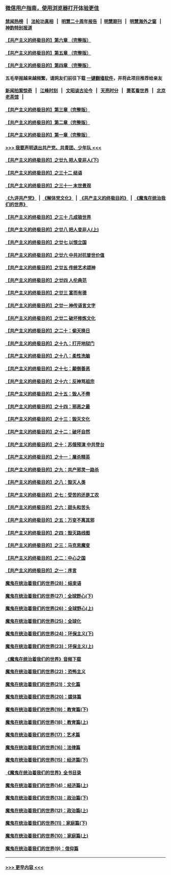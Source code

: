 ### [微信用户指南，使用浏览器打开体验更佳](https://github.com/gfw-breaker/banned-news1/blob/master/indexes/wechat-guide.md?t=0)
#### [禁闻热榜](热点新闻.md?t=0)  &nbsp;&nbsp;|&nbsp;&nbsp; [法轮功真相](https://github.com/gfw-breaker/truth/blob/master/README.md?t=0) &nbsp;&nbsp;|&nbsp;&nbsp; [明慧二十周年报告](https://github.com/gfw-breaker/mh-reports/blob/master/README.md?t=0) &nbsp;&nbsp;|&nbsp;&nbsp;[明慧期刊](https://github.com/gfw-breaker/mh-qikan) &nbsp;&nbsp;|&nbsp;&nbsp; [明慧海外之窗](https://github.com/gfw-breaker/mh-news/blob/master/README.md?t=0) &nbsp;&nbsp;|&nbsp;&nbsp; [神韵特别报道](https://github.com/gfw-breaker/mh-news/blob/master/shenyun.md?t=0)
#### [【共产主义的终极目的】第六章 （完整版）](../pages/nsc422/n11428913.md?t=02111122) 
#### [【共产主义的终极目的】第五章 （完整版）](../pages/nsc422/n11428912.md?t=02111122) 
#### [【共产主义的终极目的】第四章 （完整版）](../pages/nsc422/n11428907.md?t=02111122) 
#### 五毛举报越来越频繁，请网友们前往下载 [一键翻墙软件](https://github.com/gfw-breaker/ssr-accounts)，并将此项目推荐给亲友
#### [新闻拍案惊奇](https://github.com/gfw-breaker/banned-news1/blob/master/pages/link4.md) &nbsp;&nbsp;|&nbsp;&nbsp; [江峰时刻](https://github.com/gfw-breaker/banned-news1/blob/master/pages/link4.md) &nbsp;&nbsp;|&nbsp;&nbsp; [文昭谈古论今](https://github.com/gfw-breaker/banned-news1/blob/master/pages/link4.md) &nbsp;&nbsp;|&nbsp;&nbsp; [天亮时分](https://github.com/gfw-breaker/banned-news1/blob/master/pages/link4.md) &nbsp;&nbsp;|&nbsp;&nbsp; [萧茗看世界](https://github.com/gfw-breaker/banned-news1/blob/master/pages/link4.md) &nbsp;&nbsp;|&nbsp;&nbsp; [北京老茶馆](https://github.com/gfw-breaker/banned-news1/blob/master/pages/link4.md) &nbsp;&nbsp;|&nbsp;&nbsp; 
#### [【共产主义的终极目的】第三章（完整版）](../pages/nsc422/n11428848.md?t=02111122) 
#### [【共产主义的终极目的】第二章（完整版）](../pages/nsc422/n11428831.md?t=02111122) 
#### [【共产主义的终极目的】第一章（完整版）](../pages/nsc422/n11417651.md?t=02111122) 
#### [>>> 我要声明退出共产党、共青团、少年队 <<<](https://github.com/begood0513/goodnews/blob/master/quit/letter.md) 
#### [【共产主义的终极目的】之廿九 把人变非人(下)](../pages/nsc422/n11344140.md?t=02111122) 
#### [【共产主义的终极目的】之三十二 结语](../pages/nsc422/n11360535.md?t=02111122) 
#### [【共产主义的终极目的】之三十一 末世景观](../pages/nsc422/n11351129.md?t=02111122) 
#### [《九评共产党》](https://github.com/begood0513/9ping.md/blob/master/README.md) &nbsp;|&nbsp; [《解体党文化》](../../../../jtdwh.md/blob/master/README.md)  &nbsp;|&nbsp; [《共产主义的终极目的》](../../../../gczydzjmd.md/blob/master/README.md) &nbsp;|&nbsp; [《魔鬼在统治我们的世界》](../../../../mgztzwmdsj.md/blob/master/README.md) 
#### [【共产主义的终极目的】之三十 几成狼世界](../pages/nsc422/n11348280.md?t=02111122) 
#### [【共产主义的终极目的】之廿八 把人变非人(上)](../pages/nsc422/n11340492.md?t=02111122) 
#### [【共产主义的终极目的】之廿七 以恨立国](../pages/nsc422/n11336944.md?t=02111122) 
#### [【共产主义的终极目的】之廿六 中共对抗普世价值](../pages/nsc422/n11324785.md?t=02111122) 
#### [【共产主义的终极目的】之廿五 传统艺术颂神](../pages/nsc422/n11296396.md?t=02111122) 
#### [【共产主义的终极目的】之廿四 人伦典范](../pages/nsc422/n11296397.md?t=02111122) 
#### [【共产主义的终极目的】之廿三 富而有德](../pages/nsc422/n11283598.md?t=02111122) 
#### [【共产主义的终极目的】之廿一 神传语言文字](../pages/nsc422/n11263265.md?t=02111122) 
#### [【共产主义的终极目的】之廿二 破坏修炼文化](../pages/nsc422/n11245728.md?t=02111122) 
#### [【共产主义的终极目的】之二十：偷天换日](../pages/nsc422/n11238846.md?t=02111122) 
#### [【共产主义的终极目的】之十九：打开地狱门](../pages/nsc422/n11206376.md?t=02111122) 
#### [【共产主义的终极目的】之十八：柔性洗脑](../pages/nsc422/n11199994.md?t=02111122) 
#### [【共产主义的终极目的】之十七：颠倒善恶](../pages/nsc422/n11179782.md?t=02111122) 
#### [【共产主义的终极目的】之十六：反神骂祖宗](../pages/nsc422/n11166798.md?t=02111122) 
#### [【共产主义的终极目的】之十五：毁人不倦](../pages/nsc422/n11166792.md?t=02111122) 
#### [【共产主义的终极目的】之十四：邪恶之最](../pages/nsc422/n11150249.md?t=02111122) 
#### [【共产主义的终极目的】之十三：毁灭文化](../pages/nsc422/n11135227.md?t=02111122) 
#### [【共产主义的终极目的】之十二：破坏自然](../pages/nsc422/n11135214.md?t=02111122) 
#### [【共产主义的终极目的】之十：苏俄预演 中共登台](../pages/nsc422/n11118424.md?t=02111122) 
#### [【共产主义的终极目的】之十一：屠杀精英](../pages/nsc422/n11118442.md?t=02111122) 
#### [【共产主义的终极目的】之九：共产邪灵一路杀](../pages/nsc422/n11114139.md?t=02111122) 
#### [【共产主义的终极目的】之八：毁灭人类](../pages/nsc422/n11108503.md?t=02111122) 
#### [【共产主义的终极目的】之七：受苦的还是工农](../pages/nsc422/n11101809.md?t=02111122) 
#### [【共产主义的终极目的】之六：甜头和苦头](../pages/nsc422/n11096971.md?t=02111122) 
#### [【共产主义的终极目的】之五：万变不离其邪](../pages/nsc422/n11091285.md?t=02111122) 
#### [【共产主义的终极目的】之四：毁灭路线图](../pages/nsc422/n11086284.md?t=02111122) 
#### [【共产主义的终极目的】之三：马克思魔变](../pages/nsc422/n11061941.md?t=02111122) 
#### [【共产主义的终极目的】之二：中心之国](../pages/nsc422/n11047728.md?t=02111122) 
#### [【共产主义的终极目的】之一：序言](../pages/nsc422/n11086077.md?t=02111122) 
#### [魔鬼在统治着我们的世界(28)：结束语](../pages/nsc422/n10936246.md?t=02111122) 
#### [魔鬼在统治着我们的世界(27)：全球野心(下)](../pages/nsc422/n10928319.md?t=02111122) 
#### [魔鬼在统治着我们的世界(26)：全球野心(上)](../pages/nsc422/n10900318.md?t=02111122) 
#### [魔鬼在统治着我们的世界(25)：全球化](../pages/nsc422/n10788205.md?t=02111122) 
#### [魔鬼在统治着我们的世界(24)：环保主义(下)](../pages/nsc422/n10695307.md?t=02111122) 
#### [魔鬼在统治着我们的世界(23)：环保主义(上)](../pages/nsc422/n10688613.md?t=02111122) 
#### [《魔鬼在统治着我们的世界》音频下载](../pages/nsc422/n10635553.md?t=02111122) 
#### [魔鬼在统治着我们的世界(22)：恐怖主义](../pages/nsc422/n10614727.md?t=02111122) 
#### [魔鬼在统治着我们的世界(21)：文化篇](../pages/nsc422/n10597706.md?t=02111122) 
#### [魔鬼在统治着我们的世界(20)：媒体篇](../pages/nsc422/n10586579.md?t=02111122) 
#### [魔鬼在统治着我们的世界(19)：教育篇(下)](../pages/nsc422/n10564808.md?t=02111122) 
#### [魔鬼在统治着我们的世界(18)：教育篇(上)](../pages/nsc422/n10526970.md?t=02111122) 
#### [魔鬼在统治着我们的世界(17)：艺术篇](../pages/nsc422/n10499093.md?t=02111122) 
#### [魔鬼在统治着我们的世界(16)：法律篇](../pages/nsc422/n10485969.md?t=02111122) 
#### [魔鬼在统治着我们的世界(15)：经济篇(下)](../pages/nsc422/n10469975.md?t=02111122) 
#### [《魔鬼在统治着我们的世界》全书目录](../pages/nsc422/n10464261.md?t=02111122) 
#### [魔鬼在统治着我们的世界(14)：经济篇(上)](../pages/nsc422/n10457370.md?t=02111122) 
#### [魔鬼在统治着我们的世界(13)：政治篇(下)](../pages/nsc422/n10448270.md?t=02111122) 
#### [魔鬼在统治着我们的世界(12)：政治篇(上)](../pages/nsc422/n10444576.md?t=02111122) 
#### [魔鬼在统治着我们的世界(11)：家庭篇(下)](../pages/nsc422/n10440961.md?t=02111122) 
#### [魔鬼在统治着我们的世界(10)：家庭篇(上)](../pages/nsc422/n10435448.md?t=02111122) 
#### [魔鬼在统治着我们的世界(9)：信仰篇](../pages/nsc422/n10432159.md?t=02111122) 

----
#### [ >>> 更早内容 <<< ](../indexes/nsc422-earlier.md)
